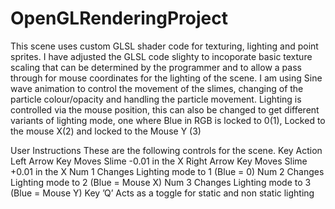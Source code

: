 # OpenGLRenderingProject

This scene uses custom GLSL shader code for texturing, lighting and point sprites. I have adjusted the GLSL code slighty to incoporate basic texture scaling that can be determined by the programmer and to allow a pass through for mouse coordinates for the lighting of the scene. I am using Sine wave animation to control the movement of the slimes, changing of the particle colour/opacity and handling the particle movement. Lighting is controlled via the mouse position, this can also be changed to get different variants of lighting mode, one where Blue in RGB is locked to 0(1), Locked to the mouse X(2) and locked to the Mouse Y (3) 

User Instructions
These are the following controls for the scene.
Key Action
Left Arrow Key Moves Slime -0.01 in the X
Right Arrow Key Moves Slime +0.01 in the X
Num 1 Changes Lighting mode to 1 (Blue = 0)
Num 2 Changes Lighting mode to 2 (Blue = Mouse X)
Num 3 Changes Lighting mode to 3 (Blue = Mouse Y)
Key ’Q’ Acts as a toggle for static and non static lighting